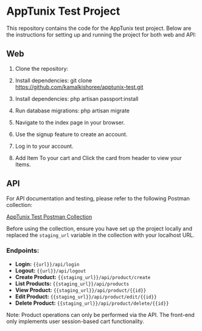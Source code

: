 # AppTunix Test Project

This repository contains the code for the AppTunix test project. Below are the instructions for setting up and running the project for both web and API:

## Web

1. Clone the repository:

2. Install dependencies:
git clone https://github.com/kamalkishoree/apptunix-test.git


2. Install dependencies:
    php artisan passport:install 

5. Run database migrations:
   php artisan migrate

7. Navigate to the index page in your browser.

8. Use the signup feature to create an account.

9. Log in to your account.

10. Add Item To your cart and Click the card from header to view your Items.

## API

For API documentation and testing, please refer to the following Postman collection:

[AppTunix Test Postman Collection](https://api.postman.com/collections/30683777-e371c409-c53e-4357-90d0-0f873d421495?access_key=PMAT-01HXV8J31WNK4RENT4MWBQ9BX0)

Before using the collection, ensure you have set up the project locally and replaced the `staging_url` variable in the collection with your localhost URL.

### Endpoints:

- **Login:** `{{url}}/api/login`
- **Logout:** `{{url}}/api/logout`
- **Create Product:** `{{staging_url}}/api/product/create`
- **List Products:** `{{staging_url}}/api/products`
- **View Product:** `{{staging_url}}/api/product/{{id}}`
- **Edit Product:** `{{staging_url}}/api/product/edit/{{id}}`
- **Delete Product:** `{{staging_url}}/api/product/delete/{{id}}`

Note: Product operations can only be performed via the API. The front-end only implements user session-based cart functionality.
